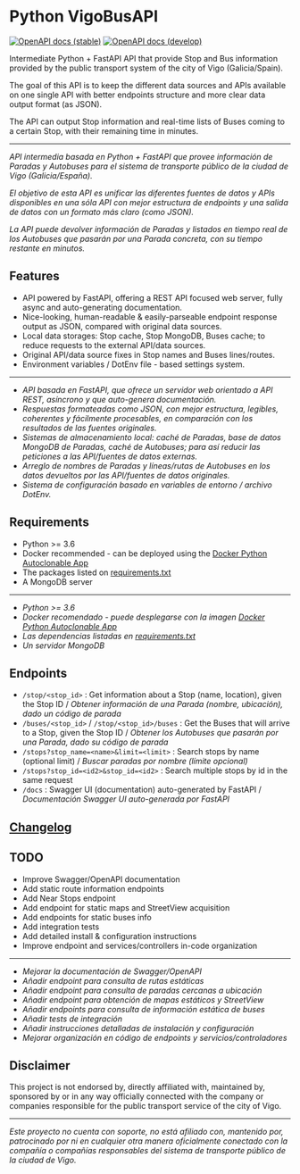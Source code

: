 # Python VigoBusAPI

[![OpenAPI docs (stable)](https://img.shields.io/badge/OpenAPI%20docs-stable-green?logo=swagger&style=plastic)](https://editor.swagger.io/?url=https://raw.githubusercontent.com/David-Lor/VigoBusAPI/master/docs/openapi.yaml)
[![OpenAPI docs (develop)](https://img.shields.io/badge/OpenAPI%20docs-develop-blue?logo=swagger&style=plastic)](https://editor.swagger.io/?url=https://raw.githubusercontent.com/David-Lor/VigoBusAPI/develop/docs/openapi.yaml)

Intermediate Python + FastAPI API that provide Stop and Bus information provided by the public transport system of the city of Vigo (Galicia/Spain).

The goal of this API is to keep the different data sources and APIs available on one single API with better endpoints structure and more clear data output format (as JSON).

The API can output Stop information and real-time lists of Buses coming to a certain Stop, with their remaining time in minutes.

---

_API intermedia basada en Python + FastAPI que provee información de Paradas y Autobuses para el sistema de transporte público de la ciudad de Vigo (Galicia/España)._

_El objetivo de esta API es unificar las diferentes fuentes de datos y APIs disponibles en una sóla API con mejor estructura de endpoints y una salida de datos con un formato más claro (como JSON)._

_La API puede devolver información de Paradas y listados en tiempo real de los Autobuses que pasarán por una Parada concreta, con su tiempo restante en minutos._

## Features

- API powered by FastAPI, offering a REST API focused web server, fully async and auto-generating documentation.
- Nice-looking, human-readable & easily-parseable endpoint response output as JSON, compared with original data sources.
- Local data storages: Stop cache, Stop MongoDB, Buses cache; to reduce requests to the external API/data sources.
- Original API/data source fixes in Stop names and Buses lines/routes.
- Environment variables / DotEnv file - based settings system.

---

- _API basada en FastAPI, que ofrece un servidor web orientado a API REST, asíncrono y que auto-genera documentación._
- _Respuestas formateadas como JSON, con mejor estructura, legibles, coherentes y fácilmente procesables, en comparación con los resultados de las fuentes originales._
- _Sistemas de almacenamiento local: caché de Paradas, base de datos MongoDB de Paradas, caché de Autobuses; para así reducir las peticiones a las API/fuentes de datos externas._
- _Arreglo de nombres de Paradas y líneas/rutas de Autobuses en los datos devueltos por las API/fuentes de datos originales._
- _Sistema de configuración basado en variables de entorno / archivo DotEnv._

## Requirements

- Python >= 3.6
- Docker recommended - can be deployed using the [Docker Python Autoclonable App](https://github.com/David-Lor/Docker-Python-Autoclonable-App)
- The packages listed on [requirements.txt](requirements.txt)
- A MongoDB server

---

- _Python >= 3.6_
- _Docker recomendado - puede desplegarse con la imagen [Docker Python Autoclonable App](https://github.com/David-Lor/Docker-Python-Autoclonable-App)_
- _Las dependencias listadas en [requirements.txt](requirements.txt)_
- _Un servidor MongoDB_

## Endpoints

- `/stop/<stop_id>` : Get information about a Stop (name, location), given the Stop ID / _Obtener información de una Parada (nombre, ubicación), dado un código de parada_
- `/buses/<stop_id>` / `/stop/<stop_id>/buses` : Get the Buses that will arrive to a Stop, given the Stop ID / _Obtener los Autobuses que pasarán por una Parada, dado su código de parada_
- `/stops?stop_name=<name>&limit=<limit>` : Search stops by name (optional limit) / _Buscar paradas por nombre (límite opcional)_
- `/stops?stop_id=<id2>&stop_id=<id2>` : Search multiple stops by id in the same request
- `/docs` : Swagger UI (documentation) auto-generated by FastAPI / _Documentación Swagger UI auto-generada por FastAPI_

## [Changelog](CHANGELOG.md)

## TODO

- Improve Swagger/OpenAPI documentation
- Add static route information endpoints
- Add Near Stops endpoint
- Add endpoint for static maps and StreetView acquisition
- Add endpoints for static buses info
- Add integration tests
- Add detailed install & configuration instructions
- Improve endpoint and services/controllers in-code organization

---

- _Mejorar la documentación de Swagger/OpenAPI_
- _Añadir endpoint para consulta de rutas estáticas_
- _Añadir endpoint para consulta de paradas cercanas a ubicación_
- _Añadir endpoint para obtención de mapas estáticos y StreetView_
- _Añadir endpoints para consulta de información estática de buses_
- _Añadir tests de integración_
- _Añadir instrucciones detalladas de instalación y configuración_
- _Mejorar organización en código de endpoints y servicios/controladores_

## Disclaimer

This project is not endorsed by, directly affiliated with, maintained by, sponsored by or in any way officially connected with the company or companies responsible for the public transport service of the city of Vigo.

---

_Este proyecto no cuenta con soporte, no está afiliado con, mantenido por, patrocinado por ni en cualquier otra manera oficialmente conectado con la compañía o compañías responsables del sistema de transporte público de la ciudad de Vigo._
